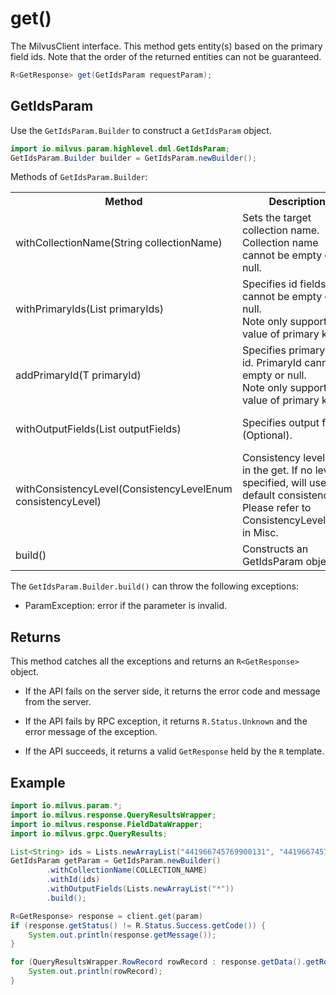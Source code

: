 # get()

The MilvusClient interface. This method gets entity(s) based on the primary field ids. Note that the order of the returned entities can not be guaranteed.

```java
R<GetResponse> get(GetIdsParam requestParam);
```

## GetIdsParam

Use the `GetIdsParam.Builder` to construct a `GetIdsParam` object.

```java
import io.milvus.param.highlevel.dml.GetIdsParam;
GetIdsParam.Builder builder = GetIdsParam.newBuilder();
```

Methods of `GetIdsParam.Builder`:

<table>
    <tr>
        <th>Method</th>
        <th>Description</th>
        <th>Parameters</th>
    </tr>
    <tr>
        <td>withCollectionName(String collectionName)</td>
        <td>Sets the target collection name. Collection name cannot be empty or null.</td>
        <td>collectionName: The name of the collection to insert data into.</td>
    </tr>
    <tr>
        <td>withPrimaryIds(List<T> primaryIds)</td>
        <td>Specifies id fields. ID cannot be empty or null.<br/>Note only support the value of primary key.</td>
        <td>primaryIds: a list of primary field key objects.</td>
    </tr>
    <tr>
        <td>addPrimaryId(T primaryId)</td>
        <td>Specifies primaryField id. PrimaryId cannot be empty or null.<br/>Note only support the value of primary key.</td>
        <td>primaryId: The id of primary field key.</td>
    </tr>
    <tr>
        <td>withOutputFields(List<String> outputFields)</td>
        <td>Specifies output fields (Optional).</td>
        <td>outputFields: A list of output field you need.</td>
    </tr>
    <tr>
        <td>withConsistencyLevel(ConsistencyLevelEnum consistencyLevel)</td>
        <td>Consistency level used in the get. If no level is specified, will use default consistency. Please refer to ConsistencyLevelEnum in Misc.</td>
        <td>consistencyLevel: The consistency level used in the get.</td>
    </tr>
    <tr>
        <td>build()</td>
        <td>Constructs an GetIdsParam object.</td>
        <td>N/A</td>
    </tr>
</table>

The `GetIdsParam.Builder.build()` can throw the following exceptions:

- ParamException: error if the parameter is invalid.

## Returns

This method catches all the exceptions and returns an `R<GetResponse>` object.

- If the API fails on the server side, it returns the error code and message from the server.

- If the API fails by RPC exception, it returns `R.Status.Unknown` and the error message of the exception.

- If the API succeeds, it returns a valid `GetResponse` held by the `R` template.

## Example

```java
import io.milvus.param.*;
import io.milvus.response.QueryResultsWrapper;
import io.milvus.response.FieldDataWrapper;
import io.milvus.grpc.QueryResults;

List<String> ids = Lists.newArrayList("441966745769900131", "441966745769900133");
GetIdsParam getParam = GetIdsParam.newBuilder()
        .withCollectionName(COLLECTION_NAME)
        .withId(ids)
        .withOutputFields(Lists.newArrayList("*"))
        .build();

R<GetResponse> response = client.get(param)
if (response.getStatus() != R.Status.Success.getCode()) {
    System.out.println(response.getMessage());
}

for (QueryResultsWrapper.RowRecord rowRecord : response.getData().getRowRecords()) {
    System.out.println(rowRecord);
}
```

